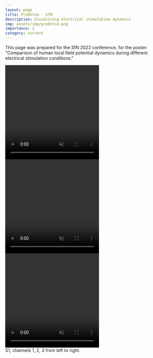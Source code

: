 ```yaml
---
layout: page
title: PredStim - SfN
description: Visualizing electrical stimulation dynamics
img: assets/img/predstim.png
importance: 1
category: current
---
```


This page was prepared for the SfN 2022 conference, for the poster: "Comparison of human local field potential dynamics during different electrical stimulation conditions." 

<div class="row">
    <div class="col-sm mt-3 mt-md-0">
        <video width="300" height="300" muted loop controls>
            <source src="/assets/img/test_ani.mp4" type="video/mp4">
        </video>
    </div>
    <div class="col-sm mt-3 mt-md-0">
        <video width="300" height="300" muted controls>
            <source src="/assets/img/test_ani.mp4" type="video/mp4">
        </video>
    </div>
    <div class="col-sm mt-3 mt-md-0">
        <video width="300" height="300" muted autoplay loop controls>
            <source src="/assets/img/test_ani.mp4" type="video/mp4"/>
        </video>
    </div>
</div>
<div class="caption">
    S1, channels 1, 2, 3 from left to right. 
</div>